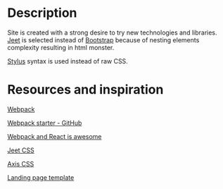 # Description
Site is created with a strong desire to try new technologies and libraries. [Jeet][1] is selected instead of [Bootstrap][2] because of nesting elements complexity resulting in html monster.

[Stylus][3] syntax is used instead of raw CSS.

# Resources and inspiration
[Webpack](http://webpack.github.io/)

[Webpack starter - GitHub](https://github.com/webpack/react-starter)

[Webpack and React is awesome](http://christianalfoni.com/articles/2014_12_13_Webpack-and-react-is-awesome)

[Jeet CSS][1]

[Axis CSS](http://axis.netlify.com/)

[Landing page template](http://ironsummitmedia.github.io/startbootstrap-landing-page/)

[1]: http://jeet.gs/
[2]: http://getbootstrap.com/
[3]: https://learnboost.github.io/stylus/
